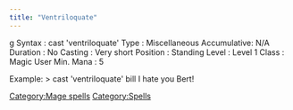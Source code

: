 ```yaml
---
title: "Ventriloquate"
---
```


<nowiki>g Syntax : cast 'ventriloquate' Type : Miscellaneous
Accumulative: N/A Duration : No Casting : Very short Position : Standing
Level : Level 1 Class : Magic User Min. Mana : 5

</pre>

Example: \> cast 'ventriloquate' bill I hate you Bert!

[Category:Mage spells](Category:Mage_spells "wikilink")
[Category:Spells](Category:Spells "wikilink")